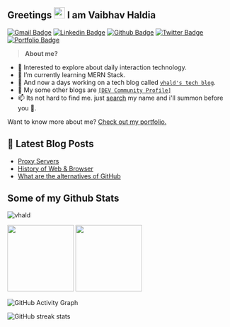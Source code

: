 ## Greetings <img src="https://media.giphy.com/media/hvRJCLFzcasrR4ia7z/giphy.gif" width="25px"> I am Vaibhav Haldia
[![Gmail Badge](https://img.shields.io/badge/-vaibhavgsh@gmail.com-c14438?style=flat&logo=Gmail&logoColor=white&link=mailto:vaibhavgsh@gmail.com)](mailto:vaibhavgsh@gmail.com) 
[![Linkedin Badge](https://img.shields.io/badge/-vhald-0072b1?style=flat&logo=Linkedin&logoColor=white&link=https://www.linkedin.com/in/vhald/)](https://www.linkedin.com/in/vhald/) [![Github Badge](https://img.shields.io/badge/-xoxics-grey?style=flat&logo=github&logoColor=white&link=https://github.com/xoxics/)](https://www.github.com/xoxics/) [![Twitter Badge](https://img.shields.io/badge/-v_hald-00acee?style=flat&logo=twitter&logoColor=white&link=https://twitter.com/v_hald/)](https://www.twitter.com/v_hald/) [![Portfolio Badge](https://img.shields.io/badge/portfolio-web-blue?style=flat&link=https://portfolio-vaibhavh.netlify.app//)](https://portfolio-vaibhavh.netlify.app//)<p align='left'>
 
 
 > **About me?**
 
- 👀 Interested to explore about daily interaction technology.
- 🌱 I’m currently learning MERN Stack.
- 💞️ And now a days working on a tech blog called [```vhald's tech blog```](https://vhald.hashnode.dev/).
- 🧾 My some other blogs are [```[DEV Community Profile]```](https://dev.to/xoxics)
- 📫 Its not hard to find me. just [search](https://linkedin.com/in/vhald) my name and i'll summon before you 😬.</p>

Want to know more about me? [Check out my portfolio.](https://portfolio-vhaldia.netlify.app/)



## 📕 Latest Blog Posts

- [Proxy Servers](https://vhald.hashnode.dev/proxy-servers)
- [History of Web & Browser](https://vhald.hashnode.dev/history-of-web-and-browser)
- [What are the alternatives of GitHub](https://vhald.hashnode.dev/what-are-the-alternatives-of-github)

## Some of my Github Stats
<p align=left> <img src=https://komarev.com/ghpvc/?username=vhald alt=vhald /> </p>

<a href="https://github.com/vhald/github-readme-stats"><img height="150em" src="https://github-readme-stats.vercel.app/api/top-langs/?username=vhald&hide=Shell,Ruby&layout=compact&theme=onedark" /></a> 
<a href="https://github.com/vhald/github-readme-stats"><img height="150em" src="https://github-readme-stats.vercel.app/api?username=vhald&show_icons=true&theme=onedark" /></a>
 

![GitHub Activity Graph](https://activity-graph.herokuapp.com/graph?username=vhald)  

![GitHub streak stats](https://github-readme-streak-stats.herokuapp.com/?user=vhald)  
